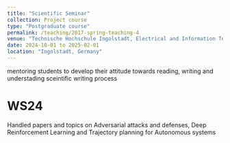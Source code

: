 ```yaml
---
title: "Scientific Seminar"
collection: Project course
type: "Postgraduate course"
permalink: /teaching/2017-spring-teaching-4
venue: "Technische Hochschule Ingolstadt, Electrical and Information Technology"
date: 2024-10-01 to 2025-02-01
location: "Ingolstadt, Germany"
---
```


mentoring students to develop their attitude towards reading, writing and understading sceintific writing process

WS24
======
Handled papers and topics on Adversarial attacks and defenses, Deep Reinforcement Learning and Trajectory planning for Autonomous systems

<!-- Heading 2
======

Heading 3
====== -->
